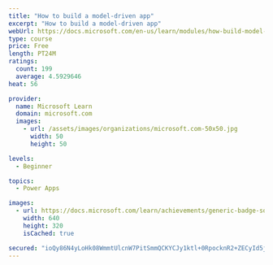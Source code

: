 ```yaml
---
title: "How to build a model-driven app"
excerpt: "How to build a model-driven app"
webUrl: https://docs.microsoft.com/en-us/learn/modules/how-build-model-driven-app/
type: course
price: Free
length: PT24M
ratings:
  count: 199
  average: 4.5929646
heat: 56

provider:
  name: Microsoft Learn
  domain: microsoft.com
  images:
    - url: /assets/images/organizations/microsoft.com-50x50.jpg
      width: 50
      height: 50

levels:
  - Beginner

topics:
  - Power Apps

images:
  - url: https://docs.microsoft.com/learn/achievements/generic-badge-social.png
    width: 640
    height: 320
    isCached: true

secured: "ioQy86N4yLoHk08WmmtUlcnW7PitSmmQCKYCJy1ktl+0RpocknR2+ZECyId5jSpy10iNybWs1fq5lty12ZVaHVfHtAILIvdijsSC/2GzNU69fDo5ArIPIMAfrqOzRxoDoMkA3Yz5wnWX+JrpoG+HfcxOXu1rR+ETOuJnAfCTwKTfwFjlCiLWe7WIhayhcXNQcqnguYvIspdL1ECX00rhRF7IyQPUVjOVTkt2PVkr3czsa+0nJFg7/cYQqJ0DUk+qRJQ1B1lfDL9BasfbM+CMKDwyFv1x1Z+KIdvLL2sTkL+hFHjFYoVzbfhc/KdSAhJsXkDO4+fK+9o92ludMKl8hBXGOeWn9JgWdSrTEy+4U3H3APRkGkMjHlvSCMyNP00AOdUwG+LlAwEeScajZee7bQ==;qLcqSVK7pLHoN17tyhMvLw=="
---
```


